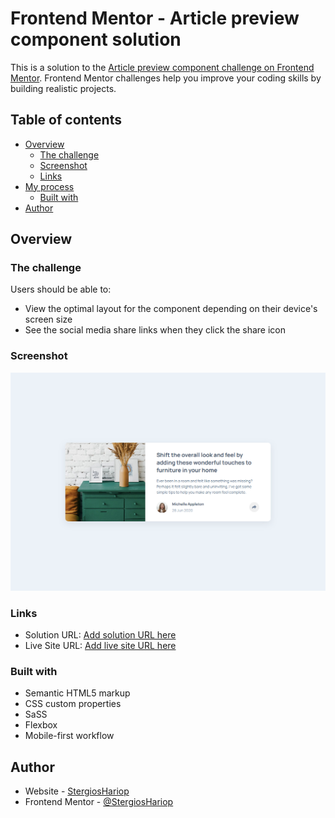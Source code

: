 # Frontend Mentor - Article preview component solution

This is a solution to the [Article preview component challenge on Frontend Mentor](https://www.frontendmentor.io/challenges/article-preview-component-dYBN_pYFT). Frontend Mentor challenges help you improve your coding skills by building realistic projects. 

## Table of contents

- [Overview](#overview)
  - [The challenge](#the-challenge)
  - [Screenshot](#screenshot)
  - [Links](#links)
- [My process](#my-process)
  - [Built with](#built-with)
- [Author](#author)

## Overview

### The challenge

Users should be able to:

- View the optimal layout for the component depending on their device's screen size
- See the social media share links when they click the share icon

### Screenshot

![](./design/final_result.png)

### Links

- Solution URL: [Add solution URL here](https://github.com/StergiosHariop/Article-Preview-Component)
- Live Site URL: [Add live site URL here](https://stergioshariop.github.io/Article-Preview-Component/)

### Built with

- Semantic HTML5 markup
- CSS custom properties
- SaSS
- Flexbox
- Mobile-first workflow

## Author

- Website - [StergiosHariop](https://github.com/StergiosHariop)
- Frontend Mentor - [@StergiosHariop](https://www.frontendmentor.io/profile/StergiosHariop)

